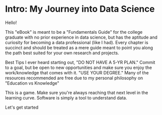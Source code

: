 # Intro: My Journey into Data Science

Hello! 

This "eBook" is meant to be a "Fundamentals Guide" for the college graduate with no prior experience in data science, but has the aptitude and curiosity for becoming a data professional (like I had). Every chapter is succinct and should be treated as a mere guide meant to point you along the path best suited for your own research and projects.

Best Tips I ever heard starting out,
  "DO NOT HAVE A 5-YR PLAN." Commit to a goal, but be open to new opportunities and make sure you enjoy the work/knowledge that comes with it.
  "USE YOUR DEGREE." Many of the resources recommended are free due to my personal philosophy on "Education vs Knowledge"
  
This is a game. Make sure you're always reaching that next level in the learning curve. Software is simply a tool to understand data. 

Let's get started
